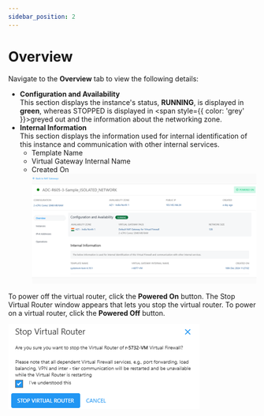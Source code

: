 ```yaml
---
sidebar_position: 2
---
```

# Overview

Navigate to the **Overview** tab to view the following details:

- **Configuration and Availability**<br/>
	This section displays the instance's status, **RUNNING**, is displayed in  <span class="green">**green**</span>, whereas STOPPED is displayed in <span style={{ color: 'grey' }}>greyed</span> out and the information about the networking zone.
- **Internal Information**<br/>
	This section displays the information used for internal identification of this instance and communication with other internal services.
	- Template Name
	- Virtual Gateway Internal Name
	- Created On
	![Overview](img/Overview.png)

To power off the virtual router, click the **Powered On** button. The Stop Virtual Router window appears that lets you stop the virtual router. To power on a virtual router, click the **Powered Off** button.
   
   ![Manage NAT gateway](img/NAT3.png)




